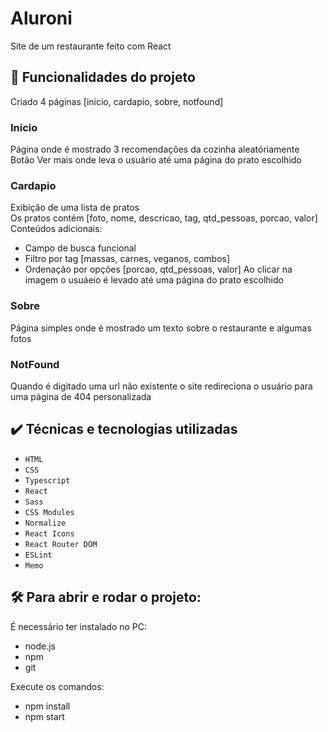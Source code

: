 # Aluroni

Site de um restaurante feito com React

## 🔨 Funcionalidades do projeto

Criado 4 páginas [inicio, cardapio, sobre, notfound]

### Inicio
Página onde é mostrado 3 recomendações da cozinha aleatóriamente  
Botão Ver mais onde leva o usuário até uma página do prato escolhido

### Cardapio  
Exibição de uma lista de pratos  
Os pratos contém [foto, nome, descricao, tag, qtd_pessoas, porcao, valor]  
Conteúdos adicionais:
- Campo de busca funcional
- Filtro por tag [massas, carnes, veganos, combos]
- Ordenação por opções [porcao, qtd_pessoas, valor]
Ao clicar na imagem o usuáeio é levado até uma página do prato escolhido

### Sobre
Página simples onde é mostrado um texto sobre o restaurante e algumas fotos

### NotFound
Quando é digitado uma url não existente o site redireciona o usuário para uma página de 404 personalizada

## ✔️ Técnicas e tecnologias utilizadas

- `HTML`
- `CSS`
- `Typescript`
- `React`
- `Sass`
- `CSS Modules`
- `Normalize`
- `React Icons`
- `React Router DOM`
- `ESLint`
- `Memo`

## 🛠️ Para abrir e rodar o projeto:

É necessário ter instalado no PC:
- node.js
- npm
- git  

Execute os comandos:
- npm install 
- npm start
